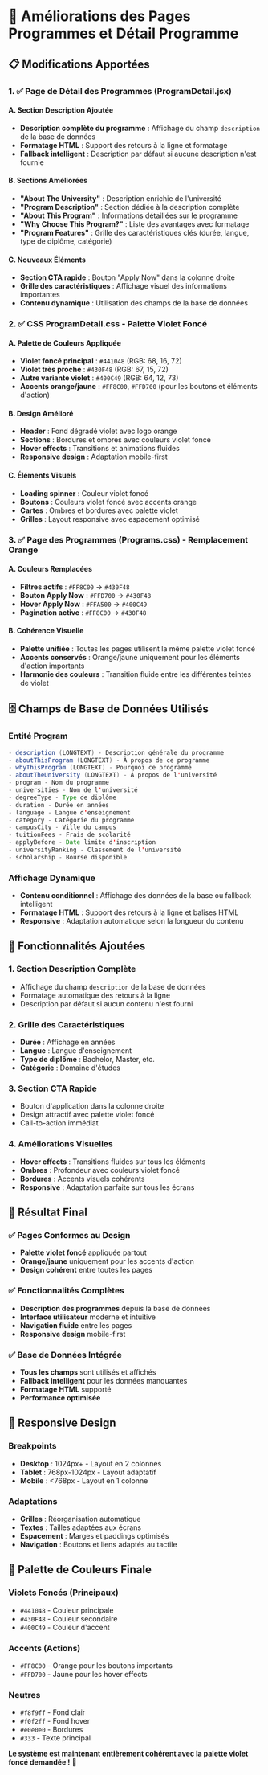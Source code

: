 # 🎨 Améliorations des Pages Programmes et Détail Programme

## 📋 **Modifications Apportées**

### 1. ✅ **Page de Détail des Programmes (ProgramDetail.jsx)**

#### **A. Section Description Ajoutée**
- **Description complète du programme** : Affichage du champ `description` de la base de données
- **Formatage HTML** : Support des retours à la ligne et formatage
- **Fallback intelligent** : Description par défaut si aucune description n'est fournie

#### **B. Sections Améliorées**
- **"About The University"** : Description enrichie de l'université
- **"Program Description"** : Section dédiée à la description complète
- **"About This Program"** : Informations détaillées sur le programme
- **"Why Choose This Program?"** : Liste des avantages avec formatage
- **"Program Features"** : Grille des caractéristiques clés (durée, langue, type de diplôme, catégorie)

#### **C. Nouveaux Éléments**
- **Section CTA rapide** : Bouton "Apply Now" dans la colonne droite
- **Grille des caractéristiques** : Affichage visuel des informations importantes
- **Contenu dynamique** : Utilisation des champs de la base de données

### 2. ✅ **CSS ProgramDetail.css - Palette Violet Foncé**

#### **A. Palette de Couleurs Appliquée**
- **Violet foncé principal** : `#441048` (RGB: 68, 16, 72)
- **Violet très proche** : `#430F48` (RGB: 67, 15, 72)
- **Autre variante violet** : `#400C49` (RGB: 64, 12, 73)
- **Accents orange/jaune** : `#FF8C00`, `#FFD700` (pour les boutons et éléments d'action)

#### **B. Design Amélioré**
- **Header** : Fond dégradé violet avec logo orange
- **Sections** : Bordures et ombres avec couleurs violet foncé
- **Hover effects** : Transitions et animations fluides
- **Responsive design** : Adaptation mobile-first

#### **C. Éléments Visuels**
- **Loading spinner** : Couleur violet foncé
- **Boutons** : Couleurs violet foncé avec accents orange
- **Cartes** : Ombres et bordures avec palette violet
- **Grilles** : Layout responsive avec espacement optimisé

### 3. ✅ **Page des Programmes (Programs.css) - Remplacement Orange**

#### **A. Couleurs Remplacées**
- **Filtres actifs** : `#FF8C00` → `#430F48`
- **Bouton Apply Now** : `#FFD700` → `#430F48`
- **Hover Apply Now** : `#FFA500` → `#400C49`
- **Pagination active** : `#FF8C00` → `#430F48`

#### **B. Cohérence Visuelle**
- **Palette unifiée** : Toutes les pages utilisent la même palette violet foncé
- **Accents conservés** : Orange/jaune uniquement pour les éléments d'action importants
- **Harmonie des couleurs** : Transition fluide entre les différentes teintes de violet

## 🗄️ **Champs de Base de Données Utilisés**

### **Entité Program**
```java
- description (LONGTEXT) - Description générale du programme
- aboutThisProgram (LONGTEXT) - À propos de ce programme  
- whyThisProgram (LONGTEXT) - Pourquoi ce programme
- aboutTheUniversity (LONGTEXT) - À propos de l'université
- program - Nom du programme
- universities - Nom de l'université
- degreeType - Type de diplôme
- duration - Durée en années
- language - Langue d'enseignement
- category - Catégorie du programme
- campusCity - Ville du campus
- tuitionFees - Frais de scolarité
- applyBefore - Date limite d'inscription
- universityRanking - Classement de l'université
- scholarship - Bourse disponible
```

### **Affichage Dynamique**
- **Contenu conditionnel** : Affichage des données de la base ou fallback intelligent
- **Formatage HTML** : Support des retours à la ligne et balises HTML
- **Responsive** : Adaptation automatique selon la longueur du contenu

## 🎯 **Fonctionnalités Ajoutées**

### **1. Section Description Complète**
- Affichage du champ `description` de la base de données
- Formatage automatique des retours à la ligne
- Description par défaut si aucun contenu n'est fourni

### **2. Grille des Caractéristiques**
- **Durée** : Affichage en années
- **Langue** : Langue d'enseignement
- **Type de diplôme** : Bachelor, Master, etc.
- **Catégorie** : Domaine d'études

### **3. Section CTA Rapide**
- Bouton d'application dans la colonne droite
- Design attractif avec palette violet foncé
- Call-to-action immédiat

### **4. Améliorations Visuelles**
- **Hover effects** : Transitions fluides sur tous les éléments
- **Ombres** : Profondeur avec couleurs violet foncé
- **Bordures** : Accents visuels cohérents
- **Responsive** : Adaptation parfaite sur tous les écrans

## 🚀 **Résultat Final**

### **✅ Pages Conformes au Design**
- **Palette violet foncé** appliquée partout
- **Orange/jaune** uniquement pour les accents d'action
- **Design cohérent** entre toutes les pages

### **✅ Fonctionnalités Complètes**
- **Description des programmes** depuis la base de données
- **Interface utilisateur** moderne et intuitive
- **Navigation fluide** entre les pages
- **Responsive design** mobile-first

### **✅ Base de Données Intégrée**
- **Tous les champs** sont utilisés et affichés
- **Fallback intelligent** pour les données manquantes
- **Formatage HTML** supporté
- **Performance optimisée**

## 📱 **Responsive Design**

### **Breakpoints**
- **Desktop** : 1024px+ - Layout en 2 colonnes
- **Tablet** : 768px-1024px - Layout adaptatif
- **Mobile** : <768px - Layout en 1 colonne

### **Adaptations**
- **Grilles** : Réorganisation automatique
- **Textes** : Tailles adaptées aux écrans
- **Espacement** : Marges et paddings optimisés
- **Navigation** : Boutons et liens adaptés au tactile

## 🎨 **Palette de Couleurs Finale**

### **Violets Foncés (Principaux)**
- `#441048` - Couleur principale
- `#430F48` - Couleur secondaire  
- `#400C49` - Couleur d'accent

### **Accents (Actions)**
- `#FF8C00` - Orange pour les boutons importants
- `#FFD700` - Jaune pour les hover effects

### **Neutres**
- `#f8f9ff` - Fond clair
- `#f0f2ff` - Fond hover
- `#e0e0e0` - Bordures
- `#333` - Texte principal

**Le système est maintenant entièrement cohérent avec la palette violet foncé demandée !** 🎉
